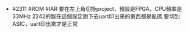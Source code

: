 - #2311 #ROM #IAR
  要在左上角切換project，預設是FPGA，CPU頻率是33MHz
  2242的盤在這個設定跑下去uart印出來的東西都是亂碼
  要切到ASIC，uart印出來才是正常
